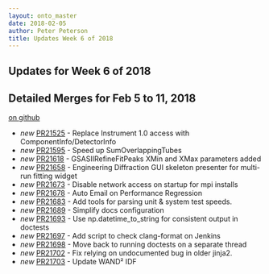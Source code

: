 ```yaml
---
layout: onto_master
date: 2018-02-05
author: Peter Peterson
title: Updates Week 6 of 2018
---
```

Updates for Week 6 of 2018
--------------------------

Detailed Merges for Feb 5 to 11, 2018
-------------------------------------
[on github](https://github.com/mantidproject/mantid/pulls?q=is%3Apr+merged%3A2018-02-06..2018-02-11)

* *new* [PR21525](https://github.com/mantidproject/mantid/pull/21525) - Replace Instrument 1.0 access with ComponentInfo/DetectorInfo
* *new* [PR21595](https://github.com/mantidproject/mantid/pull/21595) - Speed up SumOverlappingTubes
* *new* [PR21618](https://github.com/mantidproject/mantid/pull/21618) - GSASIIRefineFitPeaks XMin and XMax parameters added
* *new* [PR21658](https://github.com/mantidproject/mantid/pull/21658) - Engineering Diffraction GUI skeleton presenter for multi-run fitting widget
* *new* [PR21673](https://github.com/mantidproject/mantid/pull/21673) - Disable network access on startup for mpi installs
* *new* [PR21678](https://github.com/mantidproject/mantid/pull/21678) - Auto Email on Performance Regression
* *new* [PR21683](https://github.com/mantidproject/mantid/pull/21683) - Add tools for parsing unit & system test speeds.
* *new* [PR21689](https://github.com/mantidproject/mantid/pull/21689) - Simplify docs configuration
* *new* [PR21693](https://github.com/mantidproject/mantid/pull/21693) - Use np.datetime_to_string for consistent output in doctests
* *new* [PR21697](https://github.com/mantidproject/mantid/pull/21697) - Add script to check clang-format on Jenkins
* *new* [PR21698](https://github.com/mantidproject/mantid/pull/21698) - Move back to running doctests on a separate thread
* *new* [PR21702](https://github.com/mantidproject/mantid/pull/21702) - Fix relying on undocumented bug in older jinja2.
* *new* [PR21703](https://github.com/mantidproject/mantid/pull/21703) - Update WAND² IDF
